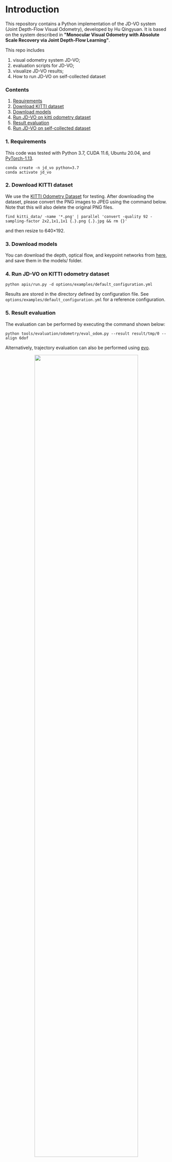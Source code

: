 # Introduction

This repository contains a Python implementation of the JD-VO system (Joint Depth-Flow Visual Odometry), developed by Hu Qingyuan. 
It is based on the system described in **"Monocular Visual Odometry with Absolute Scale Recovery via Joint Depth-Flow Learning"**.


This repo includes
1. visual odometry system JD-VO;
2. evaluation scripts for JD-VO; 
3. visualize JD-VO results;
4. How to run JD-VO on self-collected dataset


### Contents
1. [Requirements](#1-requirements)
2. [Download KITTI dataset](#2-download-kitti-dataset)
3. [Download models](#3-download-models)
4. [Run JD-VO on kitti odometry dataset](#4-run-jd-vo-on-kitti-odometry-dataset)
5. [Result evaluation](#5-result-evaluation)
6. [Run JD-VO on self-collected dataset](#6-run-jd-vo-on-self-collected-dataset)


### 1. Requirements

This code was tested with Python 3.7, CUDA 11.6, Ubuntu 20.04, and [PyTorch-1.13](https://pytorch.org/).


```
conda create -n jd_vo python=3.7
conda activate jd_vo
```

### 2. Download KITTI dataset

We use the [KITTI Odometry Dataset](http://www.cvlibs.net/datasets/kitti/eval_odometry.php) for testing. After downloading the dataset, please convert the PNG images to JPEG using the command below. Note that this will also delete the original PNG files.
```
find kitti_data/ -name '*.png' | parallel 'convert -quality 92 -sampling-factor 2x2,1x1,1x1 {.}.png {.}.jpg && rm {}'
```

and then resize to 640×192.

### 3. Download models

You can download the depth, optical flow, and keypoint networks from [here](https://www.dropbox.com/scl/fo/8xo2xsb3gv6o5ysm6c3gn/AMfeHtUQB6FeVjTvZozmdNQ?rlkey=mb8s9jxe64vphmr4tztdkjkp5&st=4jwuh3lp&dl=0), and save them in the models/ folder.



### 4. Run JD-VO on KITTI odometry dataset

```
python apis/run.py -d options/examples/default_configuration.yml  
```

Results are stored in the directory defined by configuration file.
See `options/examples/default_configuration.yml`  for a reference configuration.


### 5. Result evaluation

The evaluation can be performed by executing the command shown below:

```
python tools/evaluation/odometry/eval_odom.py --result result/tmp/0 --align 6dof
```
Alternatively, trajectory evaluation can also be performed using [evo](https://github.com/MichaelGrupp/evo).


<div align="center">
  <img src='docs/00.png' width="80%">
  <p><b>Sequence 00</b></p>

  <img src='docs/02.png' width="80%">
  <p><b>Sequence 02</b></p>

  <img src='docs/05.png' width="80%">
  <p><b>Sequence 05</b></p>

  <img src='docs/07.png' width="80%">
  <p><b>Sequence 07</b></p>

  <img src='docs/09.png' width="80%">
  <p><b>Sequence 09</b></p>

  <img src='docs/10.png' width="80%">
  <p><b>Sequence 10</b></p>
</div>






### 6. Run JD-VO on self-collected dataset

To prepare your own dataset, the following steps are required:

1. Convert the images from PNG to JPEG format, and resize them to the target resolution.
2. Modify the camera intrinsic matrix accordingly to match the resized images. For convenience, you can directly replace the `calib.txt` files in the KITTI dataset with your updated calibration parameters.
3. Update the configuration `.yml` file to reflect the paths and parameters of the new dataset.
4. After completing the above steps, you can run the system with your own data.




### License
The code is released under the permissive MIT license.


### Related Projects

This repository incorporates and adapts components from several outstanding open-source projects:

- [DF-VO](https://github.com/Huangying-Zhan/DF-VO)  
- [monodepth2](https://github.com/nianticlabs/monodepth2)  
- [LiteFlowNet](https://github.com/twhui/LiteFlowNet)  
- [SuperPoint](https://github.com/rpautrat/SuperPoint)  
- [pytorch-liteflownet](https://github.com/sniklaus/pytorch-liteflownet)

The borrowed code is used in accordance with the original licenses of the respective projects.
